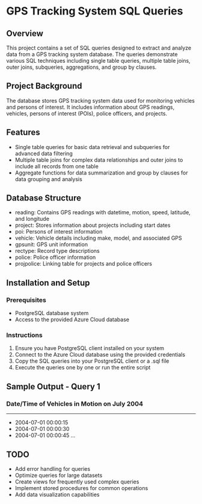 # GPS Tracking System SQL Queries
## Overview
This project contains a set of SQL queries designed to extract and analyze data from a GPS tracking system database. The queries demonstrate various SQL techniques including single table queries, multiple table joins, outer joins, subqueries, aggregations, and group by clauses.

## Project Background
The database stores GPS tracking system data  used for monitoring vehicles and persons of interest. It includes information about GPS readings, vehicles, persons of interest (POIs), police officers, and projects.

## Features
- Single table queries for basic data retrieval and subqueries for advanced data filtering
- Multiple table joins for complex data relationships and outer joins to include all records from one table
- Aggregate functions for data summarization and group by clauses for data grouping and analysis

## Database Structure
- reading: Contains GPS readings with datetime, motion, speed, latitude, and longitude
- project: Stores information about projects including start dates
- poi: Persons of interest information
- vehicle: Vehicle details including make, model, and associated GPS
- gpsunit: GPS unit information
- rectype: Record type descriptions
- police: Police officer information
- projpolice: Linking table for projects and police officers

## Installation and Setup
### Prerequisites
- PostgreSQL database system
- Access to the provided Azure Cloud database

### Instructions
1. Ensure you have PostgreSQL client installed on your system
2. Connect to the Azure Cloud database using the provided credentials
3. Copy the SQL queries into your PostgreSQL client or a .sql file
4. Execute the queries one by one or run the entire script

## Sample Output - Query 1
### Date/Time of Vehicles in Motion on July 2004
-------------------------------------------
- 2004-07-01 00:00:15
- 2004-07-01 00:00:30
- 2004-07-01 00:00:45
...

## TODO
- Add error handling for queries
- Optimize queries for large datasets
- Create views for frequently used complex queries
- Implement stored procedures for common operations
- Add data visualization capabilities

